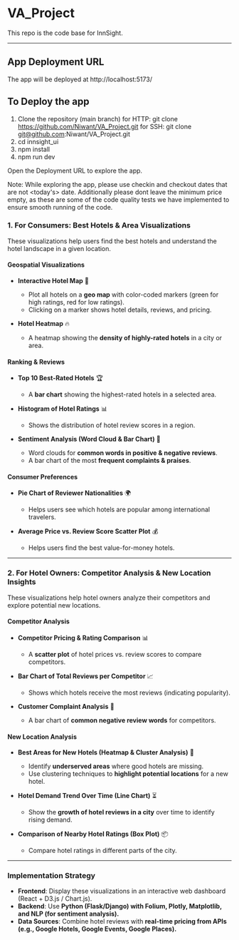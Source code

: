 # VA_Project

This repo is the code base for InnSight.

---

## App Deployment URL
The app will be deployed at
http://localhost:5173/

## To Deploy the app
1. Clone the repository (main branch)
    for HTTP: git clone https://github.com/Niwant/VA_Project.git
    for SSH: git clone git@github.com:Niwant/VA_Project.git
2. cd innsight_ui
3. npm install
4. npm run dev

Open the Deployment URL to explore the app.

Note:
While exploring the app, please use checkin and checkout dates that are not <today's> date. Additionally please dont leave the minimum price empty, as these are some of the code quality tests we have implemented to ensure smooth running of the code.

### **1. For Consumers: Best Hotels & Area Visualizations**

These visualizations help users find the best hotels and understand the hotel landscape in a given location.

#### **Geospatial Visualizations**

- **Interactive Hotel Map** 📍
  - Plot all hotels on a **geo map** with color-coded markers (green for high ratings, red for low ratings).
  - Clicking on a marker shows hotel details, reviews, and pricing.

- **Hotel Heatmap** 🔥
  - A heatmap showing the **density of highly-rated hotels** in a city or area.

#### **Ranking & Reviews**

- **Top 10 Best-Rated Hotels** 🏆
  - A **bar chart** showing the highest-rated hotels in a selected area.
  
- **Histogram of Hotel Ratings** 📊
  - Shows the distribution of hotel review scores in a region.

- **Sentiment Analysis (Word Cloud & Bar Chart)** 💬
  - Word clouds for **common words in positive & negative reviews**.
  - A bar chart of the most **frequent complaints & praises**.

#### **Consumer Preferences**

- **Pie Chart of Reviewer Nationalities** 🌍
  - Helps users see which hotels are popular among international travelers.

- **Average Price vs. Review Score Scatter Plot** 💰
  - Helps users find the best value-for-money hotels.

---

### **2. For Hotel Owners: Competitor Analysis & New Location Insights**

These visualizations help hotel owners analyze their competitors and explore potential new locations.

#### **Competitor Analysis**

- **Competitor Pricing & Rating Comparison** 📊
  - A **scatter plot** of hotel prices vs. review scores to compare competitors.

- **Bar Chart of Total Reviews per Competitor** 📈
  - Shows which hotels receive the most reviews (indicating popularity).

- **Customer Complaint Analysis** 🚨
  - A bar chart of **common negative review words** for competitors.

#### **New Location Analysis**

- **Best Areas for New Hotels (Heatmap & Cluster Analysis)** 🏨
  - Identify **underserved areas** where good hotels are missing.
  - Use clustering techniques to **highlight potential locations** for a new hotel.

- **Hotel Demand Trend Over Time (Line Chart)** ⏳
  - Show the **growth of hotel reviews in a city** over time to identify rising demand.

- **Comparison of Nearby Hotel Ratings (Box Plot)** 📦
  - Compare hotel ratings in different parts of the city.

---

### **Implementation Strategy**

- **Frontend**: Display these visualizations in an interactive web dashboard (React + D3.js / Chart.js).
- **Backend**: Use **Python (Flask/Django) with Folium, Plotly, Matplotlib, and NLP (for sentiment analysis).**
- **Data Sources**: Combine hotel reviews with **real-time pricing from APIs (e.g., Google Hotels, Google Events, Google Places).**
